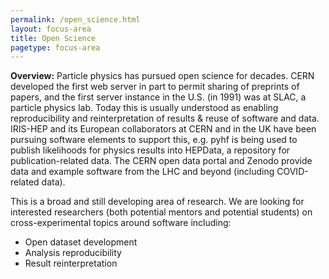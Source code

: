 ```yaml
---
permalink: /open_science.html
layout: focus-area
title: Open Science
pagetype: focus-area
---
```


**Overview:** Particle physics has pursued open science for decades.
CERN developed the first web server in part to permit sharing of
preprints of papers, and the first server instance in the U.S. (in
1991) was at SLAC, a particle physics lab. Today this is usually
understood as enabling reproducibility and reinterpretation of
results & reuse of software and data. IRIS-HEP and its European
collaborators at CERN and in the UK have been pursuing software
elements to support this, e.g. pyhf is being used to publish
likelihoods for physics results into HEPData, a repository for
publication-related data.  The CERN open data portal and Zenodo
provide data and example software from the LHC and beyond (including
COVID-related data).

This is a broad and still developing area of research. We are looking for interested researchers
(both potential mentors and potential students) on cross-experimental
topics around software including:
  - Open dataset development
  - Analysis reproducibility
  - Result reinterpretation

